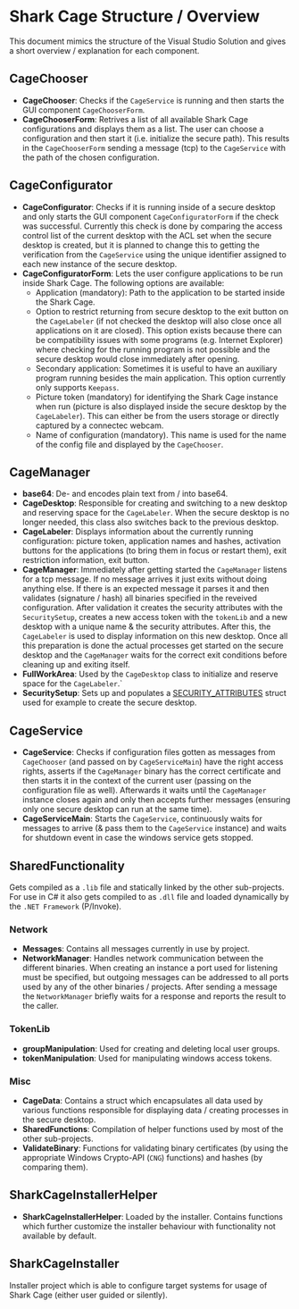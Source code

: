 # Shark Cage Structure / Overview

This document mimics the structure of the Visual Studio Solution and gives a short overview / explanation for each component.

## CageChooser

* __CageChooser__: Checks if the `CageService` is running and then starts the GUI component `CageChooserForm`.
* __CageChooserForm__: Retrives a list of all available Shark Cage configurations and displays them as a list. The user can choose a configuration and then start it (i.e. initialize the secure path). This results in the `CageChooserForm` sending a message (tcp) to the `CageService` with the path of the chosen configuration.

## CageConfigurator

* __CageConfigurator__: Checks if it is running inside of a secure desktop and only starts the GUI component `CageConfiguratorForm` if the check was successful. Currently this check is done by comparing the access control list of the current desktop with the ACL set when the secure desktop is created, but it is planned to change this to getting the verification from the `CageService` using the unique identifier assigned to each new instance of the secure desktop.
* __CageConfiguratorForm__: Lets the user configure applications to be run inside Shark Cage. The following options are available:
  * Application (mandatory): Path to the application to be started inside the Shark Cage.
  * Option to restrict returning from secure desktop to the exit button on the `CageLabeler` (if not checked the desktop will also close once all applications on it are closed). This option exists because there can be compatibility issues with some programs (e.g. Internet Explorer) where checking for the running program is not possible and the secure desktop would close immediately after opening.
  * Secondary application: Sometimes it is useful to have an auxiliary program running besides the main application. This option currently only supports `Keepass`.
  * Picture token (mandatory) for identifying the Shark Cage instance when run (picture is also displayed inside the secure desktop by the `CageLabeler`). This can either be from the users storage or directly captured by a connectec webcam.
  * Name of configuration (mandatory). This name is used for the name of the config file and displayed by the `CageChooser`.

## CageManager

* __base64__: De- and encodes plain text from / into base64.
* __CageDesktop__: Responsible for creating and switching to a new desktop and reserving space for the `CageLabeler`. When the secure desktop is no longer needed, this class also switches back to the previous desktop.
* __CageLabeler__: Displays information about the currently running configuration: picture token, application names and hashes, activation buttons for the applications (to bring them in focus or restart them), exit restriction information, exit button.
* __CageManager__: Immediately after getting started the `CageManager` listens for a tcp message. If no message arrives it just exits without doing anything else. If there is an expected message it parses it and then validates (signature / hash) all binaries specified in the reveived configuration. After validation it creates the security attributes with the `SecuritySetup`, creates a new access token with the `tokenLib` and a new desktop with a unique name & the security attributes. After this, the `CageLabeler` is used to display information on this new desktop. Once all this preparation is done the actual processes get started on the secure desktop and the `CageManager` waits for the correct exit conditions before cleaning up and exiting itself.
* __FullWorkArea__: Used by the `CageDesktop` class to initialize and reserve space for the `CageLabeler`.`
* __SecuritySetup__: Sets up and populates a [SECURITY_ATTRIBUTES](https://msdn.microsoft.com/en-us/library/windows/desktop/aa379560%28v=vs.85%29.aspx?f=255&MSPPError=-2147217396) struct used for example to create the secure desktop.

## CageService

* __CageService__: Checks if configuration files gotten as messages from `CageChooser` (and passed on by `CageServiceMain`) have the right access rights, asserts if the `CageManager` binary has the correct certificate and then starts it in the context of the current user (passing on the configuration file as well). Afterwards it waits until the `CageManager` instance closes again and only then accepts further messages (ensuring only one secure desktop can run at the same time).
* __CageServiceMain__: Starts the `CageService`, continuously waits for messages to arrive (& pass them to the `CageService` instance) and waits for shutdown event in case the windows service gets stopped.

## SharedFunctionality

Gets compiled as a `.lib` file and statically linked by the other sub-projects. For use in C# it also gets compiled to as `.dll` file and loaded dynamically by the `.NET Framework` (P/Invoke).

### Network

* __Messages__: Contains all messages currently in use by project.
* __NetworkManager__: Handles network communication between the different binaries. When creating an instance a port used for listening must be specified, but outgoing messages can be addressed to all ports used by any of the other binaries / projects. After sending a message the `NetworkManager` briefly waits for a response and reports the result to the caller.

### TokenLib

* __groupManipulation__: Used for creating and deleting local user groups.
* __tokenManipulation__: Used for manipulating windows access tokens.

### Misc

* __CageData__: Contains a struct which encapsulates all data used by various functions responsible for displaying data / creating processes in the secure desktop.
* __SharedFunctions__: Compilation of helper functions used by most of the other sub-projects.
* __ValidateBinary__: Functions for validating binary certificates (by using the appropriate Windows Crypto-API (`CNG`) functions) and hashes (by comparing them).

## SharkCageInstallerHelper

* __SharkCageInstallerHelper__: Loaded by the installer. Contains functions which further customize the installer behaviour with functionality not available by default.

## SharkCageInstaller

Installer project which is able to configure target systems for usage of Shark Cage (either user guided or silently).
